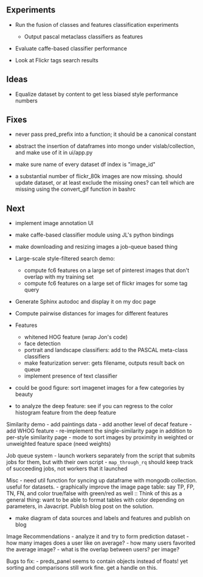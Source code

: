 ## Experiments

- Run the fusion of classes and features classification experiments
    - Output pascal metaclass classifiers as features

- Evaluate caffe-based classifier performance

- Look at Flickr tags search results

## Ideas

- Equalize dataset by content to get less biased style performance numbers

## Fixes

- never pass pred_prefix into a function; it should be a canonical constant

- abstract the insertion of dataframes into mongo under vislab/collection, and make use of it in ui/app.py

- make sure name of every dataset df index is "image_id"

- a substantial number of flickr_80k images are now missing. should update dataset, or at least exclude the missing ones? can tell which are missing using the convert_gif function in bashrc

## Next

- implement image annotation UI

- make caffe-based classifier module using JL's python bindings

- make downloading and resizing images a job-queue based thing

- Large-scale style-filtered search demo:
    - compute fc6 features on a large set of pinterest images that don't overlap with my training set
    - compute fc6 features on a large set of flickr images for some tag query

- Generate Sphinx autodoc and display it on my doc page

- Compute pairwise distances for images for different features

- Features
    - whitened HOG feature (wrap Jon's code)
    - face detection
    - portrait and landscape classifiers: add to the PASCAL meta-class classifiers
    - make featurization server: gets filename, outputs result back on queue
    - implement presence of text classifier

- could be good figure: sort imagenet images for a few categories by beauty

- to analyze the deep feature: see if you can regress to the color histogram feature from the deep feature

Similarity demo
    - add paintings data
    - add another level of decaf feature
    - add WHOG feature
    - re-implement the single-similarity page in addition to per-style similarity page
    - mode to sort images by proximity in weighted or unweighted feature space (need weights)

Job queue system
    - launch workers separately from the script that submits jobs for them, but with their own script
    - `map_through_rq` should keep track of succeeding jobs, not workers that it launched

Misc
    - need util function for syncing up dataframe with mongodb collection. useful for datasets.
    - graphically improve the image page table: say TP, FP, TN, FN, and color true/false with green/red as well
        :: Think of this as a general thing: want to be able to format tables with color depending on parameters, in Javacript. Publish blog post on the solution.

- make diagram of data sources and labels and features and publish on blog

Image Recommendations
    - analyze it and try to form prediction dataset
        - how many images does a user like on average?
        - how many users favorited the average image?
        - what is the overlap between users? per image?

Bugs to fix:
    - preds_panel seems to contain objects instead of floats! yet sorting and comparisons still work fine. get a handle on this.
